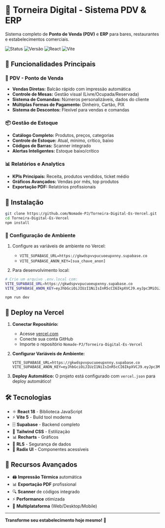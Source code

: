 # 🍺 Torneira Digital - Sistema PDV & ERP

Sistema completo de **Ponto de Venda (PDV)** e **ERP** para bares, restaurantes e estabelecimentos comerciais.

![Status](https://img.shields.io/badge/Status-Ativo-green) ![Versão](https://img.shields.io/badge/Versão-1.0.0-blue) ![React](https://img.shields.io/badge/React-18+-blue) ![Vite](https://img.shields.io/badge/Vite-5+-purple)

## 🎯 **Funcionalidades Principais**

### 🛒 **PDV - Ponto de Venda**
- **Vendas Diretas:** Balcão rápido com impressão automática
- **Controle de Mesas:** Gestão visual (Livre/Ocupada/Reservada)  
- **Sistema de Comandas:** Números personalizáveis, dados do cliente
- **Múltiplas Formas de Pagamento:** Dinheiro, Cartão, PIX
- **Sistema de Descontos:** Flexível para vendas e comandas

### 📦 **Gestão de Estoque**
- **Catálogo Completo:** Produtos, preços, categorias
- **Controle de Estoque:** Atual, mínimo, crítico, baixo
- **Códigos de Barras:** Scanner integrado
- **Alertas Inteligentes:** Estoque baixo/crítico

### 📊 **Relatórios e Analytics**
- **KPIs Principais:** Receita, produtos vendidos, ticket médio
- **Gráficos Avançados:** Vendas por mês, top produtos
- **Exportação PDF:** Relatórios profissionais

## 🚀 **Instalação**

```bash
git clone https://github.com/Nomade-PJ/Torneira-Digital-Es-Vercel.git
cd Torneira-Digital-Es-Vercel
npm install
```

### 🔧 **Configuração de Ambiente**
1. Configure as variáveis de ambiente no Vercel:
   - `VITE_SUPABASE_URL=https://gkwdspvvpucuoeupxnny.supabase.co`
   - `VITE_SUPABASE_ANON_KEY=[sua_chave_anon]`

2. Para desenvolvimento local:
```bash
# Crie um arquivo .env.local com:
VITE_SUPABASE_URL=https://gkwdspvvpucuoeupxnny.supabase.co
VITE_SUPABASE_ANON_KEY=eyJhbGciOiJIUzI1NiIsInR5cCI6IkpXVCJ9.eyJpc3MiOiJzdXBhYmFzZSIsInJlZiI6Imdrd2RzcHZ2cHVjdW9ldXB4bm55Iiwicm9sZSI6ImFub24iLCJpYXQiOjE3NTQzMjczMzEsImV4cCI6MjA2OTkwMzMzMX0.QyiBYqQIlegSfv8UKVR3gQRchaR_C23_6M78RNLumzk

npm run dev
```

## 🚀 **Deploy na Vercel**

1. **Conectar Repositório:**
   - Acesse [vercel.com](https://vercel.com)
   - Conecte sua conta GitHub
   - Importe o repositório `Nomade-PJ/Torneira-Digital-Es-Vercel`

2. **Configurar Variáveis de Ambiente:**
   ```
   VITE_SUPABASE_URL=https://gkwdspvvpucuoeupxnny.supabase.co
   VITE_SUPABASE_ANON_KEY=eyJhbGciOiJIUzI1NiIsInR5cCI6IkpXVCJ9.eyJpc3MiOiJzdXBhYmFzZSIsInJlZiI6Imdrd2RzcHZ2cHVjdW9ldXB4bm55Iiwicm9sZSI6ImFub24iLCJpYXQiOjE3NTQzMjczMzEsImV4cCI6MjA2OTkwMzMzMX0.QyiBYqQIlegSfv8UKVR3gQRchaR_C23_6M78RNLumzk
   ```

3. **Deploy Automático:** O projeto está configurado com `vercel.json` para deploy automático!

## 🛠️ **Tecnologias**

- ⚛️ **React 18** - Biblioteca JavaScript
- ⚡ **Vite 5** - Build tool moderna
- 🗄️ **Supabase** - Backend completo
- 🎨 **Tailwind CSS** - Estilização  
- 📊 **Recharts** - Gráficos
- 🔐 **RLS** - Segurança de dados
- 📱 **Radix UI** - Componentes acessíveis

## 📱 **Recursos Avançados**

- 🖨️ **Impressão Térmica** automática
- 📊 **Exportação PDF** profissional
- 🔍 **Scanner** de códigos integrado
- ⚡ **Performance** otimizada
- 📱 **Multiplataforma** (Web/Desktop/Mobile)

---

**Transforme seu estabelecimento hoje mesmo!** 🚀
